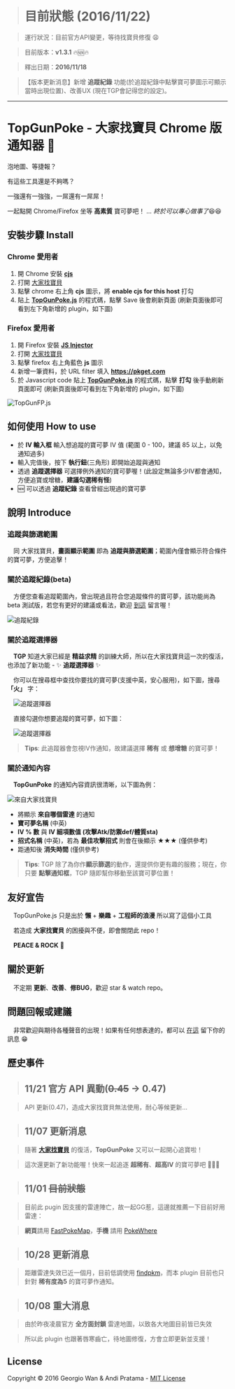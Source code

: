 > # 目前狀態 (2016/11/22)

> 運行狀況：目前官方API變更，等待找寶貝修復 :weary:

> 目前版本：**v1.3.1** :fire::new::fire:

> 釋出日期：**2016/11/18**

> 【版本更新消息】新增 **追蹤紀錄** 功能(於追蹤紀錄中點擊寶可夢圖示可顯示當時出現位置)、改善UX (現在TGP會記得您的設定)。

---

# TopGunPoke - 大家找寶貝 Chrome 版通知器 :loudspeaker:

泡地圖、等捷報？

有這些工具還是不夠嗎？

一強還有一強強，一屌還有一屌屌！

一起點開 Chrome/Firefox 坐等 **高素質** 寶可夢吧！ *... 終於可以專心做事了*:laughing::laughing:

## 安裝步驟 Install

### Chrome 愛用者

1. 開 Chrome 安裝 [**cjs**](https://chrome.google.com/webstore/detail/custom-javascript-for-web/poakhlngfciodnhlhhgnaaelnpjljija)
2. 打開 [大家找寶貝](https://pkget.com/)
3. 點擊 chrome 右上角 **cjs** 圖示，將 **enable cjs for this host** 打勾
4. 貼上 [**TopGunPoke.js**](https://github.com/GeorgioWan/TopGunPoke.js/blob/master/TopGunPoke.js) 的程式碼，點擊 Save 後會刷新頁面 (刷新頁面後即可看到左下角新增的 plugin，如下圖)

### Firefox 愛用者

1. 開 Firefox 安裝 [**JS Injector**](https://addons.mozilla.org/zh-TW/firefox/addon/js-injector/)
2. 打開 [大家找寶貝](https://pkget.com/)
3. 點擊 firefox 右上角藍色 **js** 圖示
4. 新增一筆資料，於 URL filter 填入 **https://pkget.com**
5. 於 Javascript code 貼上 [**TopGunPoke.js**](https://github.com/GeorgioWan/TopGunPoke.js/blob/master/TopGunPoke.js) 的程式碼，點擊 **打勾** 後手動刷新頁面即可 (刷新頁面後即可看到左下角新增的 plugin，如下圖)

![TopGunFP.js](http://i.imgur.com/tyeM0Ij.png)

## 如何使用 How to use

* 於 **IV 輸入框** 輸入想追蹤的寶可夢 IV 值 (範圍 0 - 100，建議 85 以上，以免通知過多)
* 輸入完值後，按下 **執行鈕**(三角形) 即開始追蹤與通知
* 透過 **追蹤選擇器** 可選擇例外通知的寶可夢喔！(此設定無論多少IV都會通知，方便追寶或增糖，**建議勾選稀有怪**)
* :new: 可以透過 **追蹤紀錄** 查看曾經出現過的寶可夢

## 說明 Introduce

### 追蹤與篩選範圍

　同 大家找寶貝，**畫面顯示範圍** 即為 **追蹤與篩選範圍**；範圍內僅會顯示符合條件的寶可夢，方便追擊！

### 關於追蹤紀錄(beta)

　方便您查看追蹤範圍內，曾出現過且符合您追蹤條件的寶可夢，該功能尚為 beta 測試版，若您有更好的建議或看法，歡迎 [到這](https://github.com/GeorgioWan/TopGunPoke.js/issues/5) 留言喔！
 
![追蹤紀錄](http://i.imgur.com/0EH2Yyd.png)

### 關於追蹤選擇器

　**TGP** 知道大家已經是 **精益求精** 的訓練大師，所以在大家找寶貝這一次的復活，也添加了新功能 - :sparkles: **追蹤選擇器** :sparkles:
 
　你可以在搜尋框中查找你要找的寶可夢(支援中英，安心服用)，如下圖，搜尋 **「火」** 字：
 
　![追蹤選擇器](http://i.imgur.com/WkFYxg3.png)
 
　直接勾選你想要追蹤的寶可夢，如下圖：
 
　![追蹤選擇器](http://i.imgur.com/upCnx3l.png)
 
> **Tips**: 此追蹤器會忽視IV作通知，故建議選擇 **稀有** 或 **想增糖** 的寶可夢！

### 關於通知內容
 
　**TopGunPoke** 的通知內容資訊很清晰，以下圖為例：
 
![來自大家找寶貝](http://i.imgur.com/BLplz70.png)

* 將顯示 **來自哪個雷達** 的通知
* **寶可夢名稱** (中英)
* **IV % 數** 與 **IV 細項數值 (攻擊Atk/防禦def/體質sta)**
* **招式名稱** (中英)，若為 **最佳攻擊招式** 則會在後顯示 ★★★ (僅供參考)
* 距通知後 **消失時間** (僅供參考)

> **Tips**: TGP 除了為你作**顯示篩選**的動作，還提供你更有趣的服務；現在，你只要 **點擊通知框**，TGP 隨即幫你移動至該寶可夢位置！

## 友好宣告

　TopGunPoke.js 只是出於 **懶** + **樂趣** + **工程師的浪漫** 所以寫了這個小工具
 
　若造成 **大家找寶貝** 的困擾與不便，即會關閉此 repo！
 
　**PEACE & ROCK** :metal:

## 關於更新

　不定期 **更新**、**改善**、**修BUG**，歡迎 star & watch repo。
 
## 問題回報或建議

　非常歡迎與期待各種聲音的出現！如果有任何想表達的，都可以 [在這](https://github.com/GeorgioWan/TopGunPoke.js/issues/3) 留下你的訊息 :grin:

## 歷史事件

> ## 11/21 官方 API 異動(~~0.45~~ → 0.47)

> API 更新(0.47)，造成大家找寶貝無法使用，耐心等候更新...

> ## 11/07 更新消息

> 隨著 [**大家找寶貝**](https://pkget.com/) 的復活，**TopGunPoke** 又可以一起開心追寶啦！

> 這次還更新了新功能喔！快來一起追逐 **超稀有**、**超高IV** 的寶可夢吧 :tada::tada::tada:

> ## 11/01 ~~目前狀態~~

> 目前此 pugin 因支援的雷達陣亡，故一起GG惹，這邊就推薦一下目前好用雷達：
  
> **網頁**請用 [FastPokeMap](https://fastpokemap.se/beta/)，**手機** 請用 [PokeWhere](http://pokewhere.co/?utm_source=fb&utm_medium=apost-tw)

> ## 10/28 更新消息

> 距離雷達失效已近一個月，目前低調使用 [findpkm](https://findpkm.com/)，而本 plugin 目前也只針對 **稀有度為5** 的寶可夢作通知。

> ## 10/08 重大消息

> 由於昨夜凌晨官方 **全方面封鎖** 雷達地圖，以致各大地圖目前皆已失效

> 所以此 plugin 也跟著唇寒齒亡，待地圖修復，方會立即更新並支援！

## License

Copyright © 2016 Georgio Wan & Andi Pratama - [MIT License](https://github.com/GeorgioWan/TopGun56.js/blob/master/LICENSE)
